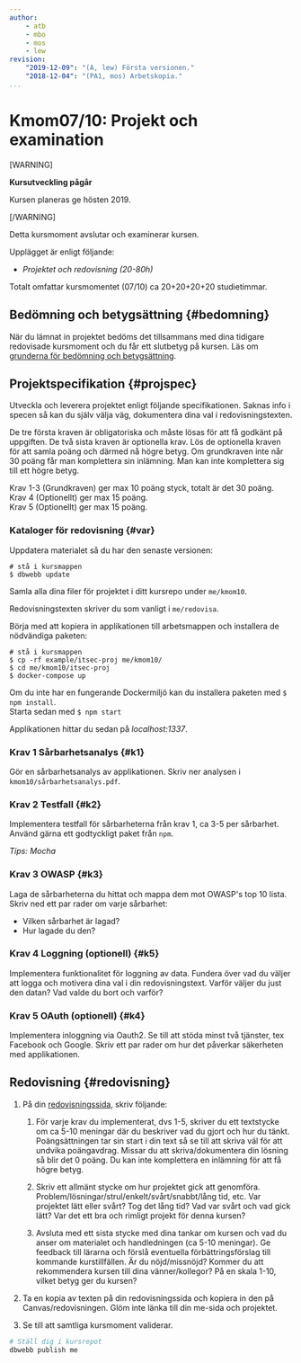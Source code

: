 ```yaml
---
author:
    - atb
    - mbo
    - mos
    - lew
revision:
    "2019-12-09": "(A, lew) Första versionen."
    "2018-12-04": "(PA1, mos) Arbetskopia."
...
```

Kmom07/10: Projekt och examination
==================================

[WARNING]

**Kursutveckling pågår**

Kursen planeras ge hösten 2019.

[/WARNING]

Detta kursmoment avslutar och examinerar kursen.

Upplägget är enligt följande:

* _Projektet och redovisning (20-80h)_

Totalt omfattar kursmomentet (07/10) ca 20+20+20+20 studietimmar.



Bedömning och betygsättning {#bedomning}
--------------------------------------------------------------------

När du lämnat in projektet bedöms det tillsammans med dina tidigare redovisade kursmoment och du får ett slutbetyg på kursen. Läs om [grunderna för bedömning och betygsättning](kurser/bedomning-och-betygsattning).



Projektspecifikation {#projspec}
--------------------------------------------------------------------

Utveckla och leverera projektet enligt följande specifikationen. Saknas info i specen så kan du själv välja väg, dokumentera dina val i redovisningstexten.

De tre första kraven är obligatoriska och måste lösas för att få godkänt på uppgiften. De två sista kraven är optionella krav. Lös de optionella kraven för att samla poäng och därmed nå högre betyg. Om grundkraven inte når 30 poäng får man komplettera sin inlämning. Man kan inte komplettera sig till ett högre betyg.

Krav 1-3 (Grundkraven) ger max 10 poäng styck, totalt är det 30 poäng.  
Krav 4 (Optionellt) ger max 15 poäng.  
Krav 5 (Optionellt) ger max 15 poäng.  



### Kataloger för redovisning {#var}

Uppdatera materialet så du har den senaste versionen:

```
# stå i kursmappen
$ dbwebb update
```

Samla alla dina filer för projektet i ditt kursrepo under `me/kmom10`.

Redovisningstexten skriver du som vanligt i `me/redovisa`.

Börja med att kopiera in applikationen till arbetsmappen och installera de nödvändiga paketen:

```
# stå i kursmappen
$ cp -rf example/itsec-proj me/kmom10/
$ cd me/kmom10/itsec-proj
$ docker-compose up
```

Om du inte har en fungerande Dockermiljö kan du installera paketen med `$ npm install`.  
Starta sedan med `$ npm start`

Applikationen hittar du sedan på *localhost:1337*.


### Krav 1 Sårbarhetsanalys {#k1}

Gör en sårbarhetsanalys av applikationen. Skriv ner analysen i `kmom10/sårbarhetsanalys.pdf`.



### Krav 2 Testfall {#k2}

Implementera testfall för sårbarheterna från krav 1, ca 3-5 per sårbarhet. Använd gärna ett godtyckligt paket från `npm`.

*Tips: Mocha*



### Krav 3 OWASP {#k3}

Laga de sårbarheterna du hittat och mappa dem mot OWASP's top 10 lista. Skriv ned ett par rader om varje sårbarhet:

* Vilken sårbarhet är lagad?
* Hur lagade du den?



### Krav 4 Loggning (optionell) {#k5}

Implementera funktionalitet för loggning av data. Fundera över vad du väljer att logga och motivera dina val i din redovisningstext. Varför väljer du just den datan? Vad valde du bort och varför?



### Krav 5 OAuth (optionell) {#k4}

Implementera inloggning via Oauth2. Se till att stöda minst två tjänster, tex Facebook och Google. Skriv ett par rader om hur det påverkar säkerheten med applikationen.



Redovisning {#redovisning}
--------------------------------------------------------------------

1. På din [redovisningssida](./../redovisa), skriv följande:

    1. För varje krav du implementerat, dvs 1-5, skriver du ett textstycke om ca 5-10 meningar där du beskriver vad du gjort och hur du tänkt. Poängsättningen tar sin start i din text så se till att skriva väl för att undvika poängavdrag. Missar du att skriva/dokumentera din lösning så blir det 0 poäng. Du kan inte komplettera en inlämning för att få högre betyg.

    1. Skriv ett allmänt stycke om hur projektet gick att genomföra. Problem/lösningar/strul/enkelt/svårt/snabbt/lång tid, etc. Var projektet lätt eller svårt? Tog det lång tid? Vad var svårt och vad gick lätt? Var det ett bra och rimligt projekt för denna kursen?

    1. Avsluta med ett sista stycke med dina tankar om kursen och vad du anser om materialet och handledningen (ca 5-10 meningar). Ge feedback till lärarna och förslå eventuella förbättringsförslag till kommande kurstillfällen. Är du nöjd/missnöjd? Kommer du att rekommendera kursen till dina vänner/kollegor? På en skala 1-10, vilket betyg ger du kursen?

2. Ta en kopia av texten på din redovisningssida och kopiera in den på Canvas/redovisningen. Glöm inte länka till din me-sida och projektet.

3. Se till att samtliga kursmoment validerar.

```bash
# Ställ dig i kursrepot
dbwebb publish me
```
